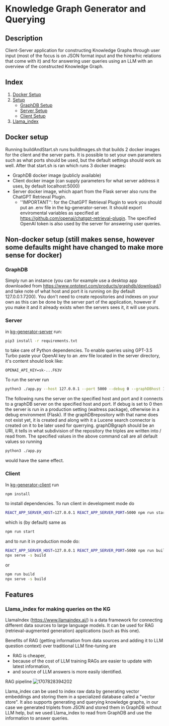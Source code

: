 # Knowledge Graph Generator and Querying

## Description

Client-Server application for constructing Knowledge Graphs through user input (most of the focus is on JSON format input and the hirearhic relations that come with it) and for answering user queries using an LLM with an overview of the constructed Knowledge Graph.

## Index

1. [Docker Setup](#docker-setup)
2. [Setup](#setup)
   - [GraphDB Setup](#GraphDB)
   - [Server Setup](#Server)
   - [Client Setup](#Client)
3. [Llama_index](#Llama_index)

## Docker setup

Running buildAndStart.sh runs buildImages.sh that builds 2 docker images for the client and the server parts. It is possible to set your own parameters such as what ports should be used, but the default settings should work as well. After that start.sh is ran which runs 3 docker images:

- GraphDB docker image (publicly available)
- Client docker image (can supply parameters for what server address it uses, by default localhost:5000)
- Server docker image, which apart from the Flask server also runs the ChatGPT Retrieval Plugin.
  - ''IMPORTANT'': for the ChatGPT Retrieval Plugin to work you should put an .env file in the kg-generator-server.
    It should export enviromental variables as specified at https://github.com/openai/chatgpt-retrieval-plugin. The specified OpenAI
    token is also used by the server for answering user queries.

## Non-docker setup (still makes sense, however some defaults might have changed to make more sense for docker)

### GraphDB

Simply run an instance (you can for example use a desktop app downloaded from https://www.ontotext.com/products/graphdb/download/) and take note of what host and port it is running on (by default 127.0.0.1:7200). You don't need to create repositories and indexes on your own as this can be done by the server part of the application, however if you make it and it already exists when the servers sees it, it will use yours.

### Server

in [kg-generator-server](./kg-generator-server/) run:

```bash
pip3 install -r requirements.txt
```

to take care of Python dependencies. To enable queries using GPT-3.5 Turbo paste your OpenAI key to an .env file located in the server directory, it's content should look like:

```
OPENAI_API_KEY=sk-...F63V
```

To run the server run

```bash
python3 ./app.py --host 127.0.0.1 --port 5000 --debug 0 --graphDBhost 127.0.0.1 --graphDBport 7200 --graphDBrepository Knowledge-Graph --graphDBgraph http://knowledge-graph.com
```

The following runs the server on the specified host and port and it connects to a graphDB server on the specified host and port. If debug is set to 0 then the server is run in a production setting (waitress package), otherwise in a debug environment (Flask). If the graphDBrepository with that name does not exist yet, it is created and along with it a Lucene search connector is created on it to be later used for querrying. graphDBgraph should be an URI, it tells in what subdivision of the repository the triples are written into / read from. The specified values in the above command call are all default values so running

```bash
python3 ./app.py
```

would have the same effect.

### Client

In [kg-generator-client](./kg-generator-client/) run

```bash
npm install
```

to install dependencies. To run client in development mode do

```bash
REACT_APP_SERVER_HOST=127.0.0.1 REACT_APP_SERVER_PORT=5000 npm run start
```

which is (by default) same as

```bash
npm run start
```

and to run it in production mode do:

```bash
REACT_APP_SERVER_HOST=127.0.0.1 REACT_APP_SERVER_PORT=5000 npm run build
npx serve -s build
```

or

```bash
npm run build
npx serve -s build
```

## Features

### Llama_index for making queries on the KG

LlamaIndex (https://www.llamaindex.ai/) is a data framework for connecting different data sources to large language models. It can be used for RAG (retrieval-augmented generation) applications (such as this one).

Benefits of RAG (getting information from data sources and adding it to LLM question context) over traditional LLM fine-tuning are

- RAG is cheaper,
- because of the cost of LLM training RAGs are easier to update with latest information,
- and source of LLM answers is more easily identified.

RAG pipeline
![1707828394202](https://docs.llamaindex.ai/en/stable/_images/basic_rag.png)

Llama_index can be used to index raw data by generating vector embeddings and storing them in a specialized database called a "vector store". It also supports generating and querying knowledge graphs, in our case we generated triplets from JSON and stored them in GraphDB without LLM help, but we used Llama_index to read from GraphDB and use the information to answer queries.
